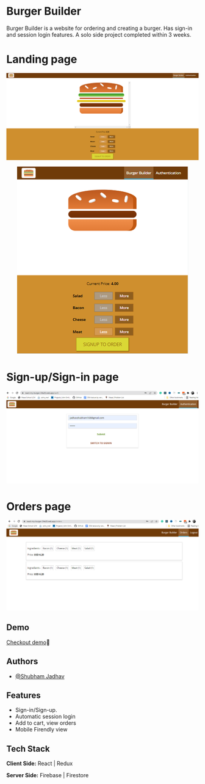 
# Burger Builder

Burger Builder is a website for ordering and creating a
burger. Has sign-in and session login features. A solo side project completed within 3 weeks.

# Landing page

![Burger-img](https://github.com/shubham168/react_burger_SPA/blob/main/burger-builder-lg.PNG)

<p align="center">
 
  <img alt="Burger-img" src="https://github.com/shubham168/react_burger_SPA/blob/main/burger-builder.PNG">

</p>

# Sign-up/Sign-in page
<p align="center">
 
  <img alt="Burger-img" src="https://github.com/shubham168/react_burger_SPA/blob/main/burger_signup.PNG">

</p>


# Orders page
<p align="center">
 
  <img alt="Burger-img" src="https://github.com/shubham168/react_burger_SPA/blob/main/orders.PNG">

</p>


## Demo

[Checkout demo](https://react-my-burger-34e26.web.app/)🤩


## Authors

- [@Shubham Jadhav](https://www.github.com/shubham168)


## Features

- Sign-in/Sign-up.
- Automatic session login
- Add to cart, view orders
- Mobile Firendly view




## Tech Stack

**Client Side:** React | Redux 

**Server Side:** Firebase | Firestore




